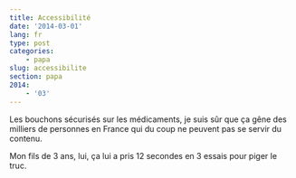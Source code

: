 ```yaml
---
title: Accessibilité
date: '2014-03-01'
lang: fr
type: post
categories:
    - papa
slug: accessibilite
section: papa
2014:
    - '03'
---
```


Les bouchons sécurisés sur les médicaments, je suis sûr que ça gêne des milliers de personnes en France qui du coup ne peuvent pas se servir du contenu.

Mon fils de 3 ans, lui, ça lui a pris 12 secondes en 3 essais pour piger le truc.
